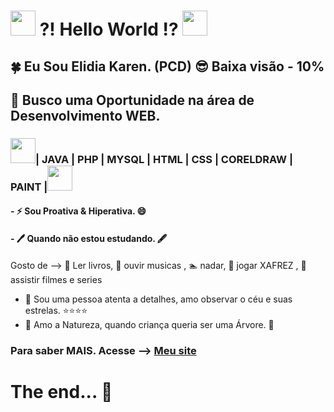 #  <img src="https://cdn.jsdelivr.net/gh/devicons/devicon/icons/windows8/windows8-original.svg"  width="40" height="40"/> ?! Hello World !? <img src="https://cdn.jsdelivr.net/gh/devicons/devicon/icons/linux/linux-original.svg" width="40" height="40"/>

## :four_leaf_clover: Eu Sou Elidia Karen. (PCD) :sunglasses: Baixa visão - 10%

## 🤔 Busco uma Oportunidade na área de Desenvolvimento WEB.

### <img src="https://cdn.jsdelivr.net/gh/devicons/devicon/icons/java/java-original.svg" width="40" height="40"/>| JAVA | PHP | MYSQL | HTML | CSS | CORELDRAW | PAINT |<img src="https://cdn.jsdelivr.net/gh/devicons/devicon/icons/git/git-original.svg" width="40" height="40"/>


#### - ⚡ Sou Proativa & Hiperativa. 😄 
#### -  🖊️ Quando não estou estudando. 🖋️

Gosto de  --> :book: Ler livros, :musical_note: ouvir musicas , :swimmer: nadar, :crown: jogar XAFREZ , :movie_camera: assistir filmes e series

- 🔭 Sou uma pessoa atenta a detalhes, amo observar o céu e suas estrelas. :star::star::star::star:
- 🌱 Amo a Natureza, quando criança queria ser uma Árvore. :deciduous_tree:

###  Para saber MAIS. Acesse --> <a href="https://mynewwebsite.vercel.app/" target="Blank"> Meu site </a>

# The end... 👋

